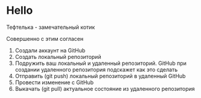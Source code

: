# Hello

Тефтелька - замечательный котик

Совершенно с этим согласен

1. Создали аккаунт на GitHub
2. Создать локальный репозиторий
3. Подружить ваш локальный и удаленный репозиторий. GitHub при создании удаленного репозитория подскажет как это сделать
4. Отправить (git push) локальный репозиторий в удаленный GitHub
5. Провести изменение с GitHub
6. Выкачать (git pull) актуальное состояние из удаленного репозитория